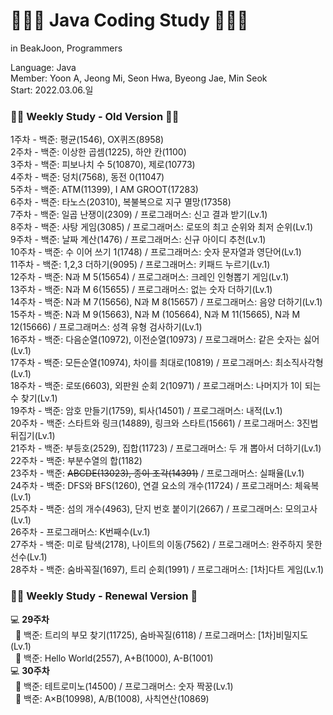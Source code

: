 # 👩🏻‍💻 Java Coding Study 👨🏻‍💻
in BeakJoon, Programmers  
  
Language: Java  
Member: Yoon A, Jeong Mi, Seon Hwa, Byeong Jae, Min Seok  
Start: 2022.03.06.일  
  
### 👵🏻 Weekly Study - Old Version 👴🏻
1주차 - 백준: 평균(1546), OX퀴즈(8958)  
2주차 - 백준: 이상한 곱셈(1225), 하얀 칸(1100)  
3주차 - 백준: 피보나치 수 5(10870), 제로(10773)  
4주차 - 백준: 덩치(7568), 동전 0(11047)  
5주차 - 백준: ATM(11399), I AM GROOT(17283)  
6주차 - 백준: 타노스(20310), 복불복으로 지구 멸망(17358)  
7주차 - 백준: 일곱 난쟁이(2309) / 프로그래머스: 신고 결과 받기(Lv.1)  
8주차 - 백준: 사탕 게임(3085) / 프로그래머스: 로또의 최고 순위와 최저 순위(Lv.1)  
9주차 - 백준: 날짜 계산(1476) / 프로그래머스: 신규 아이디 추천(Lv.1)  
10주차 - 백준: 수 이어 쓰기 1(1748) / 프로그래머스: 숫자 문자열과 영단어(Lv.1)  
11주차 - 백준: 1,2,3 더하기(9095) / 프로그래머스: 키패드 누르기(Lv.1)  
12주차 - 백준: N과 M 5(15654) / 프로그래머스: 크레인 인형뽑기 게임(Lv.1)  
13주차 - 백준: N과 M 6(15655) / 프로그래머스: 없는 숫자 더하기(Lv.1)  
14주차 - 백준: N과 M 7(15656), N과 M 8(15657) / 프로그래머스: 음양 더하기(Lv.1)  
15주차 - 백준: N과 M 9(15663), N과 M (105664), N과 M 11(15665), N과 M 12(15666) / 프로그래머스: 성격 유형 검사하기(Lv.1)  
16주차 - 백준: 다음순열(10972), 이전순열(10973) / 프로그래머스: 같은 숫자는 싫어(Lv.1)  
17주차 - 백준: 모든순열(10974), 차이를 최대로(10819) / 프로그래머스: 최소직사각형(Lv.1)  
18주차 - 백준: 로또(6603), 외판원 순회 2(10971) / 프로그래머스: 나머지가 1이 되는 수 찾기(Lv.1)  
19주차 - 백준: 암호 만들기(1759), 퇴사(14501) / 프로그래머스: 내적(Lv.1)  
20주차 - 백준: 스타트와 링크(14889), 링크와 스타트(15661) / 프로그래머스: 3진법 뒤집기(Lv.1)  
21주차 - 백준: 부등호(2529), 집합(11723) / 프로그래머스: 두 개 뽑아서 더하기(Lv.1)  
22주차 - 백준: 부분수열의 합(1182)  
23주차 - 백준: ~~ABCDE(13023), 종이 조각(14391)~~ / 프로그래머스: 실패율(Lv.1)  
24주차 - 백준: DFS와 BFS(1260), 연결 요소의 개수(11724) / 프로그래머스: 체육복(Lv.1)  
25주차 - 백준: 섬의 개수(4963), 단지 번호 붙이기(2667) / 프로그래머스: 모의고사(Lv.1)  
26주차 - 프로그래머스: K번째수(Lv.1)  
27주차 - 백준: 미로 탐색(2178), 나이트의 이동(7562) / 프로그래머스: 완주하지 못한 선수(Lv.1)  
28주차 - 백준: 숨바꼭질(1697), 트리 순회(1991) / 프로그래머스: [1차]다트 게임(Lv.1)  
  
### 👶🏻 Weekly Study - Renewal Version 🍼
💻 **29주차**  
&nbsp;&nbsp;🍗 백준: 트리의 부모 찾기(11725), 숨바꼭질(6118) / 프로그래머스: [1차]비밀지도(Lv.1)  
&nbsp;&nbsp;🐤 백준: Hello World(2557), A+B(1000), A-B(1001)  
💻 **30주차**  
&nbsp;&nbsp;🍗 백준: 테트로미노(14500) / 프로그래머스: 숫자 짝꿍(Lv.1)  
&nbsp;&nbsp;🐤 백준: A×B(10998), A/B(1008), 사칙연산(10869)  